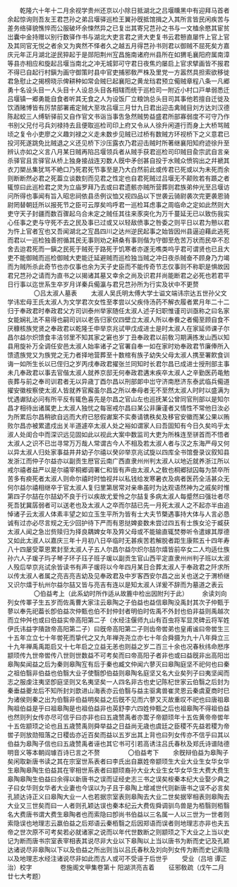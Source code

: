 <!-- { "loadSidebar": true } -->
　　乾隆六十年十二月余视学贵州还京以小除日抵湖北之吕堰曛黑中有迎拜马首者余起惊询则吾友王君芑孙之弟吕堰驿巡检王翼孙旣抵馆揖之入其所言皆民闲疾苦与差务络驿貌憔悴而公服破坏余悚然异之已复岀其寄兄芑孙之书与一文榼余愍其宦贫岀囊中金持赠以别行数驿作书与湖北大吏言君之贤大吏复书云君戅直屡忤上官上官及其同官无悦之者余又为爽然不怿者久之越五月得芑孙书则君以御贼不屈死矣方嘉庆元年正月湖北逆民猝起于是郧阳荆州宐昌施南诸府州县所在如猬毛襄阳府属南漳等县亦相应和旋起吕堰当南北之冲无城郭可守君日夜焦灼屡启上官求擘画皆不报君不得已自起行村鎭为画守御策时县中官吏捕邪敎严株及里党一方嚣然具担索欲移徙君急慰止之揭榜晓示俾耕种如常会贼巳起襄阳之黄龙珰君预立僃贼章程八条一凡郷勇十名设头目一人头目十人设总头目各相辖而统于巡检司一附近小村口戸单弱悉迁吕堰镇一郷勇能自食者听其无食之人为设饭厂立粮饷总头目司其事他若擅自迁徙及饮酒赌博皆有厉禁部署甫定贼大至攻吕堰三月廿九日君出迎击禽贼目刘方达刘汉德陈起蛟三人缚斩驿前又自作官文书诣当事吿急然贼势益盛君所部寡弱度不可守乃作书别父兄付弓兵刘禄持去且便取巡检司印上府又令从人徐升闲道行而身上大桥骂贼顷之复令小吏廖之义趣刘禄之义走未数步见贼已过桥有数贼方环视桥下之义意君已投河死遂跳免比贼退之义还见桥下沙压露衣乃君迎击贼时所著继襄阳知府迹徐升至辨认亦如之义言八月某日贼再陷吕堰领兵者从贼手获君巡检司印贼目兪宗武自言亲杀驿官且言驿官从桥上独身接战连刃数人旣中矛创甚自投于水贼众愤钩出之幷褫其衣刀槊丛集犹骂不絶口乃死君死节事至是乃大白然前此或传君已死或以为未死而余则断断然必君之死葢立谈数刻而见君之性定也自君死贼过吕堰无不颠败若有踬之者辄惊曰此巡检君之灵为立庙罗拜乃去或曰君遗骸亦贼所营葬则君族弟仲光至吕堰访问所得也事闻有旨入昭忠祠依县丞例议恤又视四品以下世袭云骑尉袭次完更袭恩骑尉罔替朝廷所以报死节之臣可云厚矣呜呼君一巡检耳虑事之周临命之定如此然则大吏守天子封疆而数百骤起乌合未定之贼任其往来豕突化为万千蔓延无已以致伤我实心任事之吏与守死不去之民及事已过或又以轻敌偾事之咎委之则平日以君为戅以君为忤上官者宐也又吾闻湖北之宐昌四川之达州逆民起事之始皆因州县逼迫藉此逃死而君以一巡检独善拊循其民无事则劝之耕桑有事则偕为守御至危苦万状而民卒不忍舍去迨君死而一鎭之民死于贼死于路死于饥寒者亦遂无噍类呜乎君可谓贤也已且大吏不能御贼而巡检御贼大吏能迁延避贼而巡检独当贼之冲日夜杀贼奋不顾身乃力竭而为贼所杀此奇节也亦仅事也余为天子史臣而不能传奇节志仅事则不称职是惧故因君兄芑孙之请而为直书之以揭诸其墓又幸余之尚及识君幷尚能断君之必死也若君平日行事以迄世系生卒岁月详秦兵僃瀛与君兄芑孙所为行实及状中不更赘
　　
　　〇吕太淑人墓表
　　太淑人吴氏明太傅大学士谥文端讳宗达五世孙父文学讳宏母王氏太淑人为文学君次女性至孝尝以父疾侍汤药不解衣履者累月年二十二归于奉政君时奉政君父方司训泰州举家随任太淑人述子妇职惟谨司训亟称之曰名家女能娴礼法不易得也嗣司训以老告归家仅四壁立太淑人所以奉飬之者僃至顾自食不厌穅核族党贤之奉政君以乾隆壬申举京兆试甲戊成进士是时太淑人在家延师课子尔昌尔益尔炽馈食丰洁邻里不知其家之窘也岁丁丑奉政君以前敎习期满拣发山西以知县用旋补万全调任安邑太淑人始率诸子之官署自奉一如在家时劝奉政君节廉俸所入馈遗族党又为族党之无力者择地营葬至十数棺有族子幼失父母太淑人携至署飮食训诲一如所生长以已侄归之岁丙戌奉政君擢张兰同知时长君尔昌已成进士授刑部主事未几奉政君以事去官偕太淑人就养京邸无何奉政君遘末疾卒太淑人之辛勤医药黾勉丧葬与前之奉司训君者无以异歳丁酉尔昌以刑部郞中岀守济南厯济东泰武临兵僃道擢安徽桉察使太淑人皆就养官廨虽尔昌之所以奉母者无不至然太淑人时时以盛满为忧遇谳狱必问有所平反有辄色喜先是尔昌之官山左也巡抚某公曾同官刑部以是知尔昌才相待出诸属吏上太淑人独忧之每宻戒尔昌曰某公非廉谨者又情性不常他日汝必为所累后尔昌稍欲自远而大府已怒假谳案不实奏请镌秩矣及移官安徽而某公果以贿败尔昌亦被累遣戍出关半道遽卒太淑人处之裕如谓家人曰吾固知有今日久矣呜乎太淑人处闺合中而深识远见固如此以视此大案中数监司大吏为所株连至骈首而不悟者太淑人之识不已岀寻常万万哉人常谓古今人不相及若太淑人者与汉之东海严母又何以异太淑人归处家事益井井幼子尔禧以癸卯举京兆试旋以四库全书馆誊录议叙知县发浙江而仲子尔益亦以副贡生厯官云南广西直隶州州判太淑人以地近就养浙江所以戒尔禧者益严以是尔禧宰桐郷调署仁和皆有声由太淑人之敎也桐郷狱囚每为禁卒所苦多有瘐死者太淑人则命尔禧时时恤视幷以私钱给发寒暑衣及病者医药全活甚众无何尔益尔禧相继卒于官太淑人复归里第居常对亲串虽时为达观语然神为之戚矣时惟第四子尔喆在尔喆幼不良于行以疾故尤爱怜之尔喆复多病太淑人每蹙然曰强壮者尽死吾犹冀孱弱者可以送老也及太淑人之卒而尔喆已先一月死太淑人之不起亦半由追悼诸子云太淑人体素丰望之如立玉生平所为皆有士大夫节槩遇事持大体与人言必恳诚有过亦必尽言规之无少回护待下严而有恩挞婢妾数未尝过四五有士族女沦于臧获太淑人闻之急岀赀赎归为择良耦婢女年及筓父母或不能输直辄焚劵听令遣嫁其厚德又如此太淑人以嘉庆三年十月初八日卒临时无甚疾苦若解脱者距生康熙五十四年寿八十四屡受覃恩累封至太淑人子五人尔昌尔益尔炽尔喆尔熺皆前卒女二人均适仕族孙六人子瑗子玙子琴子环子珏子班子瑗以副贡生官山西平定直隶州州判子班以太淑人殁后举京兆试余皆读书有声子瑗将以今年四月某日合葬太淑人于奉政君之阡求所以传太淑人者属之亮吉亮吉幼及见奉政君及中岁客西安尔昌之出关也送之于渭桥继又识尔熺于杭州尔益尔喆又皆与亮吉有连以是知太淑人详爰不辞而为墓道之表云
　　
　　〇伯益考上（此系幼时所作适从故簏中检出因附刋于此）
　　余读刘向列女传睪子生五岁而佐禹曹大家注云皋陶之子伯益也益信皋陶没禹封其次子仲甄于蓼以奉先祀葢长卽伯益次仲甄也伯不封仲封者明伯时佐禹不外封也伯非益则禹越次而立仲舛也或曰伯益实帝高阳第二子（水经注偃师九山有百虫将军显灵碑云将军姓伊氏讳益字隤敳帝高阳第二子）曰旣帝高阳第二子则齿帝喾弟也皇甫谧曰帝喾生三十五年立立七十年喾死而挚代之又九年禅尧尧立亦七十年合舜摄为九十八年舜立三十九年禅禹禹距启又十七年启之立益无恙也则益之岁二百三十余也况春秋纬命厯序颛顼传九世帝喾传八世则世数益不可考矣而曰帝高阳子者非也或曰益旣非出高阳岀皋陶矣闻益之后为秦则皋陶宐有后于秦也臧文仲闻六蓼灭曰皋陶庭坚不祀何也曰秦之祖伯翳非伯益也伯翳大业子使翳卽伯益则皋陶名庭坚又名大业矣列子曰夷坚闻而志之服虔注夷坚卽庭坚则又名夷坚矣一人四名非古也史记陈杞世家云伯翳之后封为秦垂益夔龙后不知所封刘歆进山海表亦云伯翳与益主驱禽兽崔灵恩云秦虞夏商时巳为诸侯则秦之出为伯翳非伯益明矣益之后旣不见而六蓼又灭故重叹不祀也曰唐祖皋陶祖伯益是乎曰祖皋陶是也祖伯益非也英舒李六四姓仲甄之后也祖皋陶不得祖伯益也然则列女传亦尽可信乎曰亦非也曰五歳赞禹者亦鬻子帝颛顼年十五佐黄帝帝喾年十五佐颛顼之论也且五歳赞禹则舜举益之日益尚无歳也虞廷之臣稷不先益若稷为帝喾子则放勋殂落之日稷齿亦近百矣而益以五岁出其上背也曰列女传亦不信乎曰其以伯益为皋陶子信也曰五歳赞禹者诬也其它书可引若高诱注吕氏春秋及郑氏诗谱陆德明音义等本朝阎璩百诗已言之不赘
　　
　　〇伯益考下
　　余旣辩伯益为皋陶子矣闲取新唐书读之其在宗室世系表者曰李氏出自嬴姓帝颛顼生大业大业生女华女华生皋陶皋陶生伯益其在宰相世系表者曰颛顼裔孙大业大业生女华女华生大费大费生皋陶皋陶生伯益曰余得以新唐书之误而证经史志三书之误矣桉秦本纪大业娶少典之子曰女华则女华者大业妻也今误以为子且于皋陶上增减世代则新唐书之误不必言矣孔颕达诗正义曰皋陶大业一人也若据宗室表则皋陶去大业二世矣据宰相表则皋陶去大业又三世矣而曰一人者则孔颖达误也秦本纪云大费佐舜调驯鸟兽是为栢翳则栢翳名大费唐书谓大费生皋陶者也而索隐曰卽尚书伯益以三名属一人以三世为一世者则索隐误也地理志云嬴伯益之后郑语云秦栢翳之后因郑语而误者则地理志亦非也夫五帝之世次原不可考矣若必就诸家之说而以年代世数断之则颛顼之下大业之上当以史记为断而唐书宗室表宰相表其说尽非大业以下皋陶以上当以唐书为断而史记及孔颖达诸说尽非皋陶以下以及伯益之所出则当以吕氏春秋及刘向列女传为断而史记索隐以及地理志水经注诸说尽非如此而古人或可不受诬于后世乎
　　受业（吕培 谭正治）校字
　　
　　卷施阁文甲集卷第十 阳湖洪亮吉着
　　征邪敎疏（戊午二月廿七大考题）
